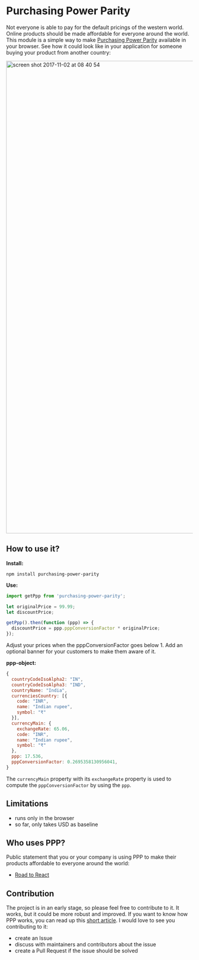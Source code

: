 # Purchasing Power Parity

Not everyone is able to pay for the default pricings of the western world. Online products should be made affordable for everyone around the world. This module is a simple way to make [Purchasing Power Parity](https://en.wikipedia.org/wiki/Purchasing_power_parity) available in your browser. See how it could look like in your application for someone buying your product from another country:

<img width="1276" alt="screen shot 2017-11-02 at 08 40 54" src="https://user-images.githubusercontent.com/2479967/32305725-a8186744-bfa9-11e7-9d58-a074c5b34982.png">

## How to use it?

**Install:**

`npm install purchasing-power-parity`

**Use:**

```js
import getPpp from 'purchasing-power-parity';

let originalPrice = 99.99;
let discountPrice;

getPpp().then(function (ppp) => {
  discountPrice = ppp.pppConversionFactor * originalPrice;
});
```

Adjust your prices when the pppConversionFactor goes below 1. Add an optional banner for your customers to make them aware of it.

**ppp-object:**

```js
{
  countryCodeIsoAlpha2: "IN",
  countryCodeIsoAlpha3: "IND",
  countryName: "India",
  currenciesCountry: [{
    code: "INR",
    name: "Indian rupee",
    symbol: "₹"
  }],
  currencyMain: {
    exchangeRate: 65.06,
    code: "INR",
    name: "Indian rupee",
    symbol: "₹"
  },
  ppp: 17.536,
  pppConversionFactor: 0.2695358130956041,
}
```

The `currencyMain` property with its `exchangeRate` property is used to compute the `pppConversionFactor` by using the `ppp`.

## Limitations

* runs only in the browser
* so far, only takes USD as baseline

## Who uses PPP?

Public statement that you or your company is using PPP to make their products affordable to everyone around the world:

* [Road to React](https://roadtoreact.com/)

## Contribution

The project is in an early stage, so please feel free to contribute to it. It works, but it could be more robust and improved. If you want to know how PPP works, you can read up this [short article](https://www.sapling.com/6218206/calculate-purchasing-power-parity). I would love to see you contributing to it:

* create an Issue
* discuss with maintainers and contributors about the issue
* create a Pull Request if the issue should be solved
